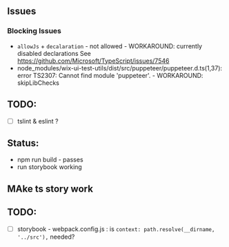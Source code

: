 ## Issues
### Blocking Issues
- `allowJs` + `decalaration` - not  allowed   - WORKAROUND:  currently disabled declarations
  See https://github.com/Microsoft/TypeScript/issues/7546
- node_modules/wix-ui-test-utils/dist/src/puppeteer/puppeteer.d.ts(1,37): error TS2307: Cannot find module 'puppeteer'.   - WORKAROUND: skipLibChecks
## TODO:
- [ ] tslint & eslint ?


## Status:
- npm run build - passes
- run storybook working

## MAke ts story work
## TODO:
 - [ ] storybook - webpack.config.js : is
  `context: path.resolve(__dirname, '../src'),` needed?


